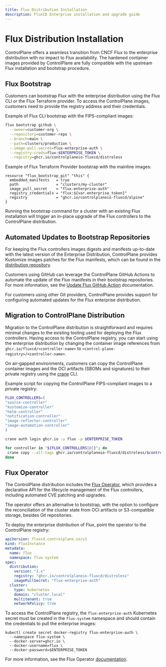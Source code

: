 ```yaml
---
title: Flux Distribution Installation
description: FluxCD Enterprise installation and upgrade guide
---
```


# Flux Distribution Installation

ControlPlane offers a seamless transition from CNCF Flux to the enterprise distribution with no
impact to Flux availability. The hardened container images provided by ControlPlane are fully
compatible with the upstream Flux installation and bootstrap procedure.

## Flux Bootstrap

Customers can bootstrap Flux with the enterprise distribution using the Flux CLI or the Flux Terraform provider.
To access the ControlPlane images, customers need to provide the registry address and their
credentials.

Example of Flux CLI bootstrap with the FIPS-compliant images:

```bash
flux bootstrap github \
  --owner=customer-org \
  --repository=customer-repo \
  --branch=main \
  --path=clusters/production \
  --image-pull-secret=flux-enterprise-auth \
  --registry-creds=flux:$ENTERPRISE_TOKEN \
  --registry=ghcr.io/controlplaneio-fluxcd/distroless
```

Example of Flux Terraform Provider bootstrap with the mainline images:

```hcl
resource "flux_bootstrap_git" "this" {
  embedded_manifests   = true
  path                 = "clusters/my-cluster"
  image_pull_secret    = "flux-enterprise-auth"
  registry_credentials = "flux:${var.enterprise_token}"
  registry             = "ghcr.io/controlplaneio-fluxcd/alpine"
}
```

Running the bootstrap command for a cluster with an existing Flux installation will trigger
an in-place upgrade of the Flux controllers to the ControlPlane distribution.

## Automated Updates to Bootstrap Repositories

For keeping the Flux controllers images digests
and manifests up-to-date with the latest version of the Enterprise Distribution, ControlPlane
provides Kustomize images patches for the Flux manifests, which can be found in the
[distribution repository](https://github.com/controlplaneio-fluxcd/distribution/tree/main/images).

Customers using GitHub can leverage the ControlPlane GitHub Actions to automate the
update of the Flux manifests in their bootstrap repositories. For more information, see the
[Update Flux GitHub Action](https://github.com/controlplaneio-fluxcd/distribution/tree/main/actions/update/README.md) documentation.

For customers using other Git providers, ControlPlane provides support for configuring
automated updates for the Flux enterprise distribution.

## Migration to ControlPlane Distribution

Migration to the ControlPlane distribution is straightforward and requires minimal changes to the
existing tooling used for deploying the Flux controllers. Having access to the ControlPlane
registry, you can start using the enterprise distribution by changing the container image references
from `ghcr.io/fluxcd/<controller-name>` to `<control-plane-registry>/<controller-name>`.

On air-gapped environments, customers can copy the ControlPlane container images and the
OCI artifacts (SBOMs and signatures) to their private registry using
the [crane](https://github.com/google/go-containerregistry/blob/main/cmd/crane/README.md) CLI.

Example script for copying the ControlPlane FIPS-compliant images to a private registry:

```bash
FLUX_CONTROLLERS=(
"source-controller"
"kustomize-controller"
"helm-controller"
"notification-controller"
"image-reflector-controller"
"image-automation-controller"
)

crane auth login ghcr.io -u flux -p $ENTERPRISE_TOKEN

for controller in "${FLUX_CONTROLLERS[@]}"; do
 crane copy --all-tags ghcr.io/controlplaneio-fluxcd/distroless/$controller  <your-registry>/$controller
done
```

## Flux Operator

The ControlPlane distribution includes the [Flux Operator](../operator/index.md),
which provides a declarative API for the lifecycle management of the Flux controllers, including
automated CVE patching and upgrades.

The operator offers an alternative to bootstrap, with the option to configure the
reconciliation of the cluster state from OCI artifacts or S3-compatible storage, besides Git repositories.

To deploy the enterprise distribution of Flux, point the operator to the ControlPlane registry:

```yaml
apiVersion: fluxcd.controlplane.io/v1
kind: FluxInstance
metadata:
  name: flux
  namespace: flux-system
spec:
  distribution:
    version: "2.x"
    registry: "ghcr.io/controlplaneio-fluxcd/distroless"
    imagePullSecret: "flux-enterprise-auth"
  cluster:
    type: kubernetes
    domain: "cluster.local"
    multitenant: true
    networkPolicy: true
```

To access the ControlPlane registry, the `flux-enterprise-auth` Kubernetes secret must be
created in the `flux-system` namespace and should contain the credentials to pull the enterprise images:

```shell
kubectl create secret docker-registry flux-enterprise-auth \
  --namespace flux-system \
  --docker-server=ghcr.io \
  --docker-username=flux \
  --docker-password=$ENTERPRISE_TOKEN
```

For more information, see the Flux Operator [documentation](../operator/index.md).

